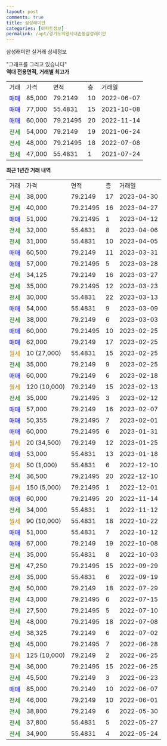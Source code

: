 ```yaml
---
layout: post
comments: true
title: 삼성래미안
categories: [아파트정보]
permalink: /apt/경기도의왕시내손동삼성래미안
---
```


삼성래미안 실거래 상세정보

<script type="text/javascript">
  google.charts.load('current', {'packages':['line', 'corechart']});
  google.charts.setOnLoadCallback(drawChart);

  function drawChart() {
    var data = new google.visualization.DataTable();
    data.addColumn('date', '거래일');
    data.addColumn('number', "매매");
    data.addColumn('number', "전세");
    data.addColumn('number', "전매");

    data.addRows([[new Date(Date.parse("2023-04-30")), null, 38000, null], [new Date(Date.parse("2023-04-27")), null, 40000, null], [new Date(Date.parse("2023-04-12")), 51000, null, null], [new Date(Date.parse("2023-04-06")), null, 32000, null], [new Date(Date.parse("2023-04-05")), null, 31000, null], [new Date(Date.parse("2023-03-31")), 60500, null, null], [new Date(Date.parse("2023-03-28")), 57000, null, null], [new Date(Date.parse("2023-03-27")), null, 34125, null], [new Date(Date.parse("2023-03-23")), null, 35000, null], [new Date(Date.parse("2023-03-13")), null, 30000, null], [new Date(Date.parse("2023-03-09")), 54000, null, null], [new Date(Date.parse("2023-03-03")), null, 38000, null], [new Date(Date.parse("2023-02-25")), 60000, null, null], [new Date(Date.parse("2023-02-25")), 62000, null, null], [new Date(Date.parse("2023-02-25")), null, null, null], [new Date(Date.parse("2023-02-25")), null, 35000, null], [new Date(Date.parse("2023-02-18")), 60000, null, null], [new Date(Date.parse("2023-02-13")), null, null, null], [new Date(Date.parse("2023-02-12")), null, 35000, null], [new Date(Date.parse("2023-02-07")), 57000, null, null], [new Date(Date.parse("2023-02-01")), 50355, null, null], [new Date(Date.parse("2023-01-31")), 60000, null, null], [new Date(Date.parse("2023-01-25")), null, null, null], [new Date(Date.parse("2023-01-18")), 53000, null, null], [new Date(Date.parse("2022-12-10")), null, null, null], [new Date(Date.parse("2022-12-10")), null, 36500, null], [new Date(Date.parse("2022-12-01")), null, null, null], [new Date(Date.parse("2022-11-14")), 60000, null, null], [new Date(Date.parse("2022-11-12")), null, 34000, null], [new Date(Date.parse("2022-10-22")), null, null, null], [new Date(Date.parse("2022-10-12")), 51000, null, null], [new Date(Date.parse("2022-10-08")), 67000, null, null], [new Date(Date.parse("2022-10-03")), null, 35000, null], [new Date(Date.parse("2022-09-29")), null, 47250, null], [new Date(Date.parse("2022-09-19")), null, 35000, null], [new Date(Date.parse("2022-07-29")), null, 50000, null], [new Date(Date.parse("2022-07-15")), null, 43000, null], [new Date(Date.parse("2022-07-10")), null, 27500, null], [new Date(Date.parse("2022-07-08")), null, 48000, null], [new Date(Date.parse("2022-07-02")), null, 38325, null], [new Date(Date.parse("2022-06-28")), null, 45000, null], [new Date(Date.parse("2022-06-25")), null, null, null], [new Date(Date.parse("2022-06-25")), null, 36000, null], [new Date(Date.parse("2022-06-23")), null, 45500, null], [new Date(Date.parse("2022-06-07")), 85000, null, null], [new Date(Date.parse("2022-06-01")), null, 46000, null], [new Date(Date.parse("2022-05-30")), null, 38800, null], [new Date(Date.parse("2022-05-27")), null, 37800, null], [new Date(Date.parse("2022-05-24")), null, 34900, null]]);

    var options = {
      hAxis: {
        format: 'yyyy/MM/dd'
      },    
      lineWidth: 0,
      pointsVisible: true,    
      title: '최근 1년간 유형별 실거래가 분포',
      legend: { position: 'bottom' }
    };

    var formatter = new google.visualization.NumberFormat({pattern:'###,###'} );
    formatter.format(data, 1);
    formatter.format(data, 2);
    
    setTimeout(function() {
        var chart = new google.visualization.LineChart(document.getElementById('columnchart_material'));
        chart.draw(data, (options));
        document.getElementById('loading').style.display = 'none';
    }, 200);
  }
</script>


<div id="loading" style="z-index:20; display: block; margin-left: 0px">"그래프를 그리고 있습니다"</div>
<div id="columnchart_material" style="width: 95%; margin-left: 0px; display: block"></div>
<!-- contents start -->
<b>역대 전용면적, 거래별 최고가</b>
<table class="sortable">
    <tr>
      <td>거래</td>
      <td>가격</td>
      <td>면적</td>
      <td>층</td>
      <td>거래일</td>
    </tr>
        <tr>
          <td><a style="color: blue">매매</a></td>
          <td>85,000</td>
          <td>79.2149</td>
          <td>10</td>
          <td>2022-06-07</td>
        </tr>            <tr>
          <td><a style="color: blue">매매</a></td>
          <td>77,000</td>
          <td>55.4831</td>
          <td>15</td>
          <td>2021-10-08</td>
        </tr>            <tr>
          <td><a style="color: blue">매매</a></td>
          <td>60,000</td>
          <td>79.21495</td>
          <td>20</td>
          <td>2022-11-14</td>
        </tr>        
        <tr>
              <td><a style="color: darkgreen">전세</a></td>
              <td>54,000</td>
              <td>79.2149</td>
              <td>19</td>
              <td>2021-06-24</td>
            </tr>            <tr>
              <td><a style="color: darkgreen">전세</a></td>
              <td>48,000</td>
              <td>79.21495</td>
              <td>18</td>
              <td>2022-07-08</td>
            </tr>            <tr>
              <td><a style="color: darkgreen">전세</a></td>
              <td>47,000</td>
              <td>55.4831</td>
              <td>1</td>
              <td>2021-07-24</td>
            </tr>        
    
</table>

<b>최근 1년간 거래 내역</b>

<table class="sortable">
    <tr>
      <td>거래</td>
      <td>가격</td>
      <td>면적</td>
      <td>층</td>
      <td>거래일</td>
    </tr>
    <tr>
      <td><a style="color: darkgreen">전세</a></td>
      <td>38,000</td>
      <td>79.2149</td>
      <td>17</td>
      <td>2023-04-30</td>
    </tr>          <tr>
      <td><a style="color: darkgreen">전세</a></td>
      <td>40,000</td>
      <td>79.21495</td>
      <td>16</td>
      <td>2023-04-27</td>
    </tr>          <tr>
      <td><a style="color: blue">매매</a></td>
      <td>51,000</td>
      <td>79.21495</td>
      <td>1</td>
      <td>2023-04-12</td>
    </tr>          <tr>
      <td><a style="color: darkgreen">전세</a></td>
      <td>32,000</td>
      <td>55.4831</td>
      <td>8</td>
      <td>2023-04-06</td>
    </tr>          <tr>
      <td><a style="color: darkgreen">전세</a></td>
      <td>31,000</td>
      <td>55.4831</td>
      <td>10</td>
      <td>2023-04-05</td>
    </tr>          <tr>
      <td><a style="color: blue">매매</a></td>
      <td>60,500</td>
      <td>79.2149</td>
      <td>11</td>
      <td>2023-03-31</td>
    </tr>          <tr>
      <td><a style="color: blue">매매</a></td>
      <td>57,000</td>
      <td>79.21495</td>
      <td>5</td>
      <td>2023-03-28</td>
    </tr>          <tr>
      <td><a style="color: darkgreen">전세</a></td>
      <td>34,125</td>
      <td>79.2149</td>
      <td>16</td>
      <td>2023-03-27</td>
    </tr>          <tr>
      <td><a style="color: darkgreen">전세</a></td>
      <td>35,000</td>
      <td>79.21495</td>
      <td>12</td>
      <td>2023-03-23</td>
    </tr>          <tr>
      <td><a style="color: darkgreen">전세</a></td>
      <td>30,000</td>
      <td>55.4831</td>
      <td>22</td>
      <td>2023-03-13</td>
    </tr>          <tr>
      <td><a style="color: blue">매매</a></td>
      <td>54,000</td>
      <td>55.4831</td>
      <td>9</td>
      <td>2023-03-09</td>
    </tr>          <tr>
      <td><a style="color: darkgreen">전세</a></td>
      <td>38,000</td>
      <td>79.2149</td>
      <td>6</td>
      <td>2023-03-03</td>
    </tr>          <tr>
      <td><a style="color: blue">매매</a></td>
      <td>60,000</td>
      <td>79.21495</td>
      <td>10</td>
      <td>2023-02-25</td>
    </tr>          <tr>
      <td><a style="color: blue">매매</a></td>
      <td>62,000</td>
      <td>79.2149</td>
      <td>17</td>
      <td>2023-02-25</td>
    </tr>          <tr>
      <td><a style="color: darkgoldenrod">월세</a></td>
      <td>10 (27,000)</td>
      <td>55.4831</td>
      <td>15</td>
      <td>2023-02-25</td>
    </tr>          <tr>
      <td><a style="color: darkgreen">전세</a></td>
      <td>35,000</td>
      <td>79.2149</td>
      <td>9</td>
      <td>2023-02-25</td>
    </tr>          <tr>
      <td><a style="color: blue">매매</a></td>
      <td>60,000</td>
      <td>79.2149</td>
      <td>6</td>
      <td>2023-02-18</td>
    </tr>          <tr>
      <td><a style="color: darkgoldenrod">월세</a></td>
      <td>120 (10,000)</td>
      <td>79.2149</td>
      <td>15</td>
      <td>2023-02-13</td>
    </tr>          <tr>
      <td><a style="color: darkgreen">전세</a></td>
      <td>35,000</td>
      <td>79.21495</td>
      <td>3</td>
      <td>2023-02-12</td>
    </tr>          <tr>
      <td><a style="color: blue">매매</a></td>
      <td>57,000</td>
      <td>79.2149</td>
      <td>16</td>
      <td>2023-02-07</td>
    </tr>          <tr>
      <td><a style="color: blue">매매</a></td>
      <td>50,355</td>
      <td>79.21495</td>
      <td>7</td>
      <td>2023-02-01</td>
    </tr>          <tr>
      <td><a style="color: blue">매매</a></td>
      <td>60,000</td>
      <td>79.21495</td>
      <td>6</td>
      <td>2023-01-31</td>
    </tr>          <tr>
      <td><a style="color: darkgoldenrod">월세</a></td>
      <td>20 (34,500)</td>
      <td>79.2149</td>
      <td>12</td>
      <td>2023-01-25</td>
    </tr>          <tr>
      <td><a style="color: blue">매매</a></td>
      <td>53,000</td>
      <td>55.4831</td>
      <td>13</td>
      <td>2023-01-18</td>
    </tr>          <tr>
      <td><a style="color: darkgoldenrod">월세</a></td>
      <td>50 (1,000)</td>
      <td>55.4831</td>
      <td>6</td>
      <td>2022-12-10</td>
    </tr>          <tr>
      <td><a style="color: darkgreen">전세</a></td>
      <td>36,500</td>
      <td>79.21495</td>
      <td>20</td>
      <td>2022-12-10</td>
    </tr>          <tr>
      <td><a style="color: darkgoldenrod">월세</a></td>
      <td>150 (5,000)</td>
      <td>79.21495</td>
      <td>1</td>
      <td>2022-12-01</td>
    </tr>          <tr>
      <td><a style="color: blue">매매</a></td>
      <td>60,000</td>
      <td>79.21495</td>
      <td>20</td>
      <td>2022-11-14</td>
    </tr>          <tr>
      <td><a style="color: darkgreen">전세</a></td>
      <td>34,000</td>
      <td>55.4831</td>
      <td>1</td>
      <td>2022-11-12</td>
    </tr>          <tr>
      <td><a style="color: darkgoldenrod">월세</a></td>
      <td>90 (10,000)</td>
      <td>55.4831</td>
      <td>18</td>
      <td>2022-10-22</td>
    </tr>          <tr>
      <td><a style="color: blue">매매</a></td>
      <td>51,000</td>
      <td>55.4831</td>
      <td>7</td>
      <td>2022-10-12</td>
    </tr>          <tr>
      <td><a style="color: blue">매매</a></td>
      <td>67,000</td>
      <td>79.2149</td>
      <td>19</td>
      <td>2022-10-08</td>
    </tr>          <tr>
      <td><a style="color: darkgreen">전세</a></td>
      <td>35,000</td>
      <td>55.4831</td>
      <td>8</td>
      <td>2022-10-03</td>
    </tr>          <tr>
      <td><a style="color: darkgreen">전세</a></td>
      <td>47,250</td>
      <td>79.21495</td>
      <td>15</td>
      <td>2022-09-29</td>
    </tr>          <tr>
      <td><a style="color: darkgreen">전세</a></td>
      <td>35,000</td>
      <td>55.4831</td>
      <td>6</td>
      <td>2022-09-19</td>
    </tr>          <tr>
      <td><a style="color: darkgreen">전세</a></td>
      <td>50,000</td>
      <td>79.2149</td>
      <td>18</td>
      <td>2022-07-29</td>
    </tr>          <tr>
      <td><a style="color: darkgreen">전세</a></td>
      <td>43,000</td>
      <td>79.21495</td>
      <td>6</td>
      <td>2022-07-15</td>
    </tr>          <tr>
      <td><a style="color: darkgreen">전세</a></td>
      <td>27,500</td>
      <td>79.21495</td>
      <td>5</td>
      <td>2022-07-10</td>
    </tr>          <tr>
      <td><a style="color: darkgreen">전세</a></td>
      <td>48,000</td>
      <td>79.21495</td>
      <td>18</td>
      <td>2022-07-08</td>
    </tr>          <tr>
      <td><a style="color: darkgreen">전세</a></td>
      <td>38,325</td>
      <td>79.2149</td>
      <td>6</td>
      <td>2022-07-02</td>
    </tr>          <tr>
      <td><a style="color: darkgreen">전세</a></td>
      <td>45,000</td>
      <td>79.21495</td>
      <td>7</td>
      <td>2022-06-28</td>
    </tr>          <tr>
      <td><a style="color: darkgoldenrod">월세</a></td>
      <td>125 (10,000)</td>
      <td>79.2149</td>
      <td>2</td>
      <td>2022-06-25</td>
    </tr>          <tr>
      <td><a style="color: darkgreen">전세</a></td>
      <td>36,000</td>
      <td>79.21495</td>
      <td>15</td>
      <td>2022-06-25</td>
    </tr>          <tr>
      <td><a style="color: darkgreen">전세</a></td>
      <td>45,500</td>
      <td>79.2149</td>
      <td>3</td>
      <td>2022-06-23</td>
    </tr>          <tr>
      <td><a style="color: blue">매매</a></td>
      <td>85,000</td>
      <td>79.2149</td>
      <td>10</td>
      <td>2022-06-07</td>
    </tr>          <tr>
      <td><a style="color: darkgreen">전세</a></td>
      <td>46,000</td>
      <td>79.2149</td>
      <td>10</td>
      <td>2022-06-01</td>
    </tr>          <tr>
      <td><a style="color: darkgreen">전세</a></td>
      <td>38,800</td>
      <td>79.2149</td>
      <td>6</td>
      <td>2022-05-30</td>
    </tr>          <tr>
      <td><a style="color: darkgreen">전세</a></td>
      <td>37,800</td>
      <td>55.4831</td>
      <td>5</td>
      <td>2022-05-27</td>
    </tr>          <tr>
      <td><a style="color: darkgreen">전세</a></td>
      <td>34,900</td>
      <td>55.4831</td>
      <td>4</td>
      <td>2022-05-24</td>
    </tr>      </table>
<!-- contents end -->    

